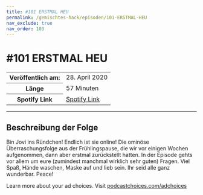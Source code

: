 ```yaml
---
title: #101 ERSTMAL HEU
permalink: /gemischtes-hack/episoden/101-ERSTMAL-HEU
nav_exclude: true
nav_order: 103
---
```


# #101 ERSTMAL HEU
<table class="resp-table dcf-table dcf-table-responsive dcf-table-bordered dcf-table-striped dcf-w-100%">
                    <tbody>
                        <tr>
                            <th scope="row">Veröffentlich am:</th>
                            <td data-label="Veröffentlich am:">28. April 2020</td>
                        </tr>
                        <tr>
                            <th scope="row">Länge </th>
                            <td data-label="Länge ">57 Minuten</td>
                        </tr><tr>
                                <th scope="row">Spotify Link</th>
                                <td data-label="Spotify Link"><a href="https://open.spotify.com/episode/7yb6fSUGMZXCzSRlloyXuE">Spotify Link</a></td>
                            </tr></tbody>
                </table>

***

## Beschreibung der Folge

<div>
<p>Bin Jovi ins Ründchen! Endlich ist sie online! Die ominöse Überraschungsfolge aus der Frühlingspause, die wir vor einigen Wochen aufgenommen, dann aber erstmal zurückstellt hatten. In der Episode gehts vor allem um eure (zumindest manchmal wirklich sehr guten) Fragen. Viel Spaß, Hände waschen, Maske auf und lieb sein. Ihr seid alle ganz wunderbar. Peace!</p><p> </p><p>Learn more about your ad choices. Visit <a href="https://podcastchoices.com/adchoices">podcastchoices.com/adchoices</a></p>  
</div>

